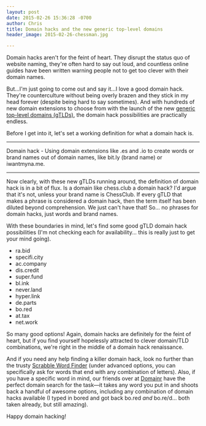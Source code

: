 ```yaml
---
layout: post
date: 2015-02-26 15:36:28 -0700
author: Chris
title: Domain hacks and the new generic top-level domains
header_image: 2015-02-26-chessman.jpg

---
```


<!-- excerpt -->

Domain hacks aren't for the feint of heart. They disrupt the status quo of website naming, they're often hard to say out loud, and countless online guides have been written warning people not to get too clever with their domain names.

But...I'm just going to come out and say it...I love a good domain hack. They're counterculture without being overly brazen and they stick in my head forever (despite being hard to say sometimes). And with hundreds of new domain extensions to choose from with the launch of the new [generic top-level domains (gTLDs)](https://iwantmyname.com/domains/new-gtld-domain-extensions), the domain hack possibilities are practically endless.

<!-- /excerpt -->

Before I get into it, let's set a working definition for what a domain hack is. 

***

Domain hack - Using domain extensions like .es and .io to create words or brand names out of domain names, like bit.ly (brand name) or iwantmyna.me.

***

Now clearly, with these new gTLDs running around, the definition of domain hack is in a bit of flux. Is a domain like chess.club a domain hack? I'd argue that it's not, unless your brand name is ChessClub. If every gTLD that makes a phrase is considered a domain hack, then the term itself has been diluted beyond comprehension. We just can't have that! So... no phrases for domain hacks, just words and brand names. 

With these boundaries in mind, let's find some good gTLD domain hack possibilities (I'm not checking each for availability... this is really just to get your mind going).

+ ra.bid
+ specifi.city
+ ac.company
+ dis.credit
+ super.fund
+ bl.ink
+ never.land
+ hyper.link
+ de.parts
+ bo.red
+ at.tax
+ net.work

So many good options! Again, domain hacks are definitely for the feint of heart, but if you find yourself hopelessly attracted to clever domain/TLD combinations, we're right in the middle of a domain hack renaissance. 

And if you need any help finding a killer domain hack, look no further than the trusty [Scrabble Word Finder](http://www.wordfind.com/#words) (under advanced options, you can specifically ask for words that end with any combination of letters). Also, if you have a specific word in mind, our friends over at [Domainr](https://domainr.com) have the perfect domain search for the task—it takes any word you put in and shoots back a handful of awesome options, including any combination of domain hacks available (I typed in bored and got back bo.red *and* bo.re/d... both taken already, but still amazing).

Happy domain hacking!


